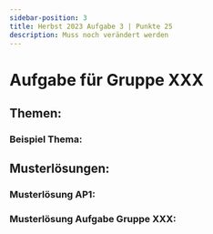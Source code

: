 ```yaml
---
sidebar-position: 3
title: Herbst 2023 Aufgabe 3 | Punkte 25
description: Muss noch verändert werden
---
```


# Aufgabe für Gruppe XXX

## Themen:

### Beispiel Thema:

## Musterlösungen:

### Musterlösung AP1:

### Musterlösung Aufgabe Gruppe XXX: